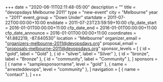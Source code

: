 +++
date = "2020-06-11T02:11:48-05:00"
description = ""
title = "devopsdays Melbourne 2011"
type = "new-event"
city = "Melbourne"
year = "2011"
event_group = "Down Under"
startdate = 2011-07-22T00:00:00+10:00
enddate = 2011-07-23T23:59:59+10:00
cfp_date_start = 2016-01-01T00:00:00+11:00
cfp_date_end = 2016-01-01T00:00:00+11:00
cfp_date_announce = 2016-01-01T00:00:00+11:00
coordinates = "41.882219, -87.640530"
location = "Melbourne"
organizer_email = "organizers-melbourne-2011@devopsdays.org"
proposal_email = "proposals-melbourne-2011@devopsdays.org"
sponsor_levels = [
    { id = "gold", label = "Gold" },
    { id = "silver", label = "Silver" },
    { id = "bronze", label = "Bronze" },
    { id = "community", label = "Community" },
]
sponsors = [
    { name = "samplesponsorname", level = "gold" },
    { name = "arresteddevops", level = "community" },
]
navigation = [
    { name = "contact" },
]
+++

